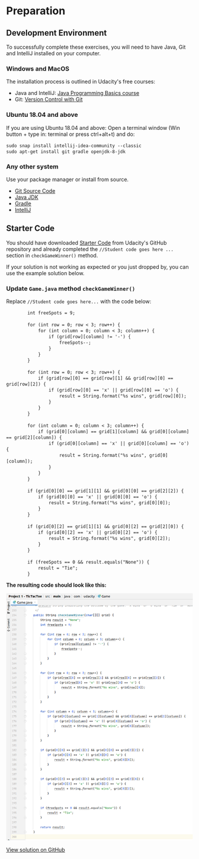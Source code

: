 # Preparation

## Development Environment
To successfully complete these exercises, you will need to have
Java, Git and IntelliJ installed on your computer.


### Windows and MacOS
The installation process is outlined in Udacity's free courses:

* Java and IntelliJ: [Java Programming Basics course](https://www.udacity.com/course/java-programming-basics--ud282)
* Git: [Version Control with Git](https://www.udacity.com/course/version-control-with-git--ud123)


### Ubuntu 18.04 and above
If you are using Ubuntu 18.04 and above:
Open a terminal window (Win button + type in: terminal or press ctrl+alt+t) and do:

```
sudo snap install intellij-idea-community --classic
sudo apt-get install git gradle openjdk-8-jdk
```

### Any other system
Use your package manager or install from source.

* [Git Source Code](https://github.com/git/git)
* [Java JDK](https://java.com/en/)
* [Gradle](https://gradle.org/releases/)
* [IntelliJ](https://www.jetbrains.com/idea/download)

## Starter Code 

You should have downloaded [Starter Code](https://github.com/udacity/ud282) from Udacity's GitHub
repository and already completed the ```//Student code goes here ...```
section in ```checkGameWinner()``` method.

If your solution is not working as expected or you just dropped by, you can use
the example solution below.

### Update ```Game.java``` method ```checkGameWinner()```

Replace ```//Student code goes here...``` with the code below:
```
        int freeSpots = 9;

        for (int row = 0; row < 3; row++) {
            for (int column = 0; column < 3; column++) {
                if (grid[row][column] != '-') {
                    freeSpots--;
                }
            }
        }

        for (int row = 0; row < 3; row++) {
            if (grid[row][0] == grid[row][1] && grid[row][0] == grid[row][2]) {
                if (grid[row][0] == 'x' || grid[row][0] == 'o') {
                    result = String.format("%s wins", grid[row][0]);
                }
            }
        }

        for (int column = 0; column < 3; column++) {
            if (grid[0][column] == grid[1][column] && grid[0][column] == grid[2][column]) {
                if (grid[0][column] == 'x' || grid[0][column] == 'o') {
                    result = String.format("%s wins", grid[0][column]);
                }
            }
        }

        if (grid[0][0] == grid[1][1] && grid[0][0] == grid[2][2]) {
            if (grid[0][0] == 'x' || grid[0][0] == 'o') {
                result = String.format("%s wins", grid[0][0]);
            }
        }

        if (grid[0][2] == grid[1][1] && grid[0][2] == grid[2][0]) {
            if (grid[0][2] == 'x' || grid[0][2] == 'o') {
                result = String.format("%s wins", grid[0][2]);
            }
        }

        if (freeSpots == 0 && result.equals("None")) {
            result = "Tie";
        }
```


**The resulting code should look like this:**

![Starter Code Screenshot](../resources/00/starter-code.png "Starter code screenshot")

[View solution on GitHub](https://github.com/bivanbi/ud282/blob/e00-starter-code/Project%201%20-%20TicTacToe/src/main/java/com/udacity/Game.java)
